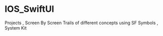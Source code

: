 # IOS_SwiftUI
Projects , Screen By Screen Trails of different concepts using SF Symbols , System Kit
